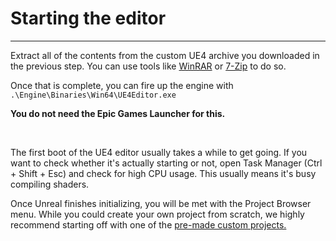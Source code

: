 # Starting the editor

<hr>

Extract all of the contents from the custom UE4 archive you downloaded in the previous step. You can use tools like [WinRAR]([https://www.win-rar.com/](https://www.win-rar.com/)) or [7-Zip](https://www.7-zip.org) to do so.

Once that is complete, you can fire up the engine with `.\Engine\Binaries\Win64\UE4Editor.exe`

**You do not need the Epic Games Launcher for this.**

<br />

The first boot of the UE4 editor usually takes a while to get going. If you want to check whether it's actually starting or not, open Task Manager (Ctrl + Shift + Esc) and check for high CPU usage. This usually means it's busy compiling shaders.

Once Unreal finishes initializing, you will be met with the Project Browser menu. While you could create your own project from scratch, we highly recommend starting off with one of the [pre-made custom projects.](custom-project.md)